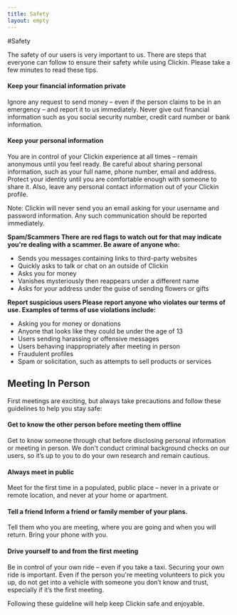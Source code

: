 ```yaml
---
title: Safety
layout: empty
---
```


#Safety

The safety of our users is very important to us. There are steps that everyone can follow to ensure their safety while using Clickin. Please take a few minutes to read these tips.

#### Keep your financial information private
Ignore any request to send money – even if the person claims to be in an emergency – and report it to us immediately. Never give out financial information such as you social security number, credit card number or bank information.

#### Keep your personal information
You are in control of your Clickin experience at all times – remain anonymous until you feel ready. Be careful about sharing personal information, such as your full name, phone number, email and address. Protect your identity until you are comfortable enough with someone to share it. Also, leave any personal contact information out of your Clickin profile.

Note: Clickin will never send you an email asking for your username and password information. Any such communication should be reported immediately.

**Spam/Scammers There are red flags to watch out for that may indicate you're dealing with a scammer. Be aware of anyone who:**

* Sends you messages containing links to third-party websites
* Quickly asks to talk or chat on an outside of Clickin
* Asks you for money
* Vanishes mysteriously then reappears under a different name
* Asks for your address under the guise of sending flowers or gifts

**Report suspicious users Please report anyone who violates our terms of use. Examples of terms of use violations include:**

* Asking you for money or donations
* Anyone that looks like they could be under the age of 13
* Users sending harassing or offensive messages
* Users behaving inappropriately after meeting in person
* Fraudulent profiles
* Spam or solicitation, such as attempts to sell products or services

## Meeting In Person
First meetings are exciting, but always take precautions and follow these guidelines to help you stay safe:

#### Get to know the other person before meeting them offline
Get to know someone through chat before disclosing personal information or meeting in person. We don't conduct criminal background checks on our users, so it’s up to you to do your own research and remain cautious.

#### Always meet in public
Meet for the first time in a populated, public place – never in a private or remote location, and never at your home or apartment.

#### Tell a friend Inform a friend or family member of your plans.
Tell them who you are meeting, where you are going and when you will return. Bring your phone with you.

#### Drive yourself to and from the first meeting
Be in control of your own ride – even if you take a taxi. Securing your own ride is important. Even if the person you're meeting volunteers to pick you up, do not get into a vehicle with someone you don’t know and trust, especially if it’s the first meeting.

Following these guideline will help keep Clickin safe and enjoyable.
